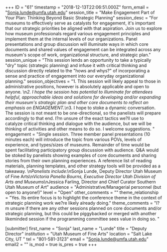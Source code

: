 +++
ID = "61"
timestamp = "2018-12-13T22:06:51.000Z"
form_email = "Sonja.lunde@umfa.utah.edu"
session_title = "Make Engagement Part of Your Plan: Thinking Beyond Basic Strategic Planning"
session_desc = "For museums to effectively serve as catalysts for engagement, it's important that our strategic priorities be aligned with that aspiration. Join us to explore how museum professionals regard various engagement principles and implement them at the internal levels of our organizations. Panel presentations and group discussion will illuminate ways in which core documents and shared values of engagement can be integrated across any museum's scope of work, organizational structure, and strategic plan."
session_unique = "This session lends an opportunity to take a typically \"dry\" topic (strategic planning) and infuse it with critical thinking and discussion directly related to the \"hows and whys?\" of incorporating a sense and practice of engagement into our everyday organizational planning."
session_objectives = "1. This session will likely appeal to those in administrative positions, however is absolutely applicable and open to anyone. \n*2. I hope the session has potential to illuminate for attendees helpful, approachable ideas and solutions for developing and/or expanding their museum's strategic plan and other core documents to reflect an emphasis on ENGAGEMENT.\n*3. I hope to stoke a dynamic conversation. The session is not meant to be one-directional, so the panelists will prepare accordingly to that end. I?m unsure of the exact tactics we?ll use to catalyze critical thinking and dialogue with the audience, but we will be thinking of activities and other means to do so. I welcome suggestions. "
engagement = "Single session. Three member panel presentations (10 minutes each) will introduce the topic from various POVs, levels of experience, and types/sizes of museums. Remainder of time would be spent facilitating participatory group discussion with audience. Q&A would be stoked by panelists showing examples of core documents and sharing stories from their own planning experiences. A reference list of reading materials, planning templates, and other strategy tools will be provided as a takeaway. \n*Panelists include:\n*Sonja Lunde, Deputy Director Utah Museum of Fine Arts\n*Victoria Panella Bourns, Executive Director Utah Division of Arts and Museums\n*Jessica Farling, Director and Chief Curator Southern Utah Museum of Art"
audience = "Administrative/Managerial personnel (but open to anyone!)"
level = "Open"
other_comments = ""
theme_relationship = "Yes. Its entire focus is to highlight the conference theme in the context of strategic planning work we?re likely already doing."
theme_comments = "I?m unsure if there are any other sessions planned on core documents and/or strategic planning, but this could be piggybacked or merged with another likeminded session if the programming committee sees value in doing so. "

[submitter]
first_name = "Sonja"
last_name = "Lunde"
title = "Deputy Director"
institution = "Utah Museum of Fine Arts"
location = "Salt Lake City, UT "
tel = "801-581-3123"
email = "Sonja.lunde@umfa.utah.edu"
email2 = ""
is_mod = true
is_pres = true
+++
